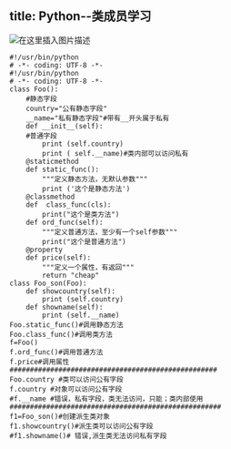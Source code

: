 
title: Python--类成员学习
---
![在这里插入图片描述](https://img-blog.csdnimg.cn/20190218115154175.png?x-oss-process=image/watermark,type_ZmFuZ3poZW5naGVpdGk,shadow_10,text_aHR0cHM6Ly9ibG9nLmNzZG4ubmV0L3N1cGVyX2NoZW5seQ==,size_16,color_FFFFFF,t_70)
```
#!/usr/bin/python
# -*- coding: UTF-8 -*-
#!/usr/bin/python
# -*- coding: UTF-8 -*-
class Foo():
    #静态字段
    country="公有静态字段"
    __name="私有静态字段"#带有__开头属于私有
    def __init__(self):
    #普通字段
        print (self.country)
        print ( self.__name)#类内部可以访问私有
    @staticmethod
    def static_func():
        """定义静态方法，无默认参数"""
        print ('这个是静态方法')
    @classmethod
    def  class_func(cls):
        print("这个是类方法")
    def ord_func(self):
        """定义普通方法，至少有一个self参数"""
        print("这个是普通方法")
    @property
    def price(self):
        """定义一个属性，有返回"""
        return "cheap"
class Foo_son(Foo):
    def showcountry(self):
        print (self.country)
    def showname(self):
        print (self.__name)
Foo.static_func()#调用静态方法
Foo.class_func()#调用类方法
f=Foo()
f.ord_func()#调用普通方法
f.price#调用属性
###################################################
Foo.country #类可以访问公有字段
f.country #对象可以访问公有字段
#f.__name #错误，私有字段，类无法访问，只能；类内部使用
####################################################
f1=Foo_son()#创建派生类对象
f1.showcountry()#派生类可以访问公有字段
#f1.showname()# 错误,派生类无法访问私有字段

```
